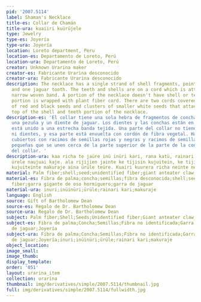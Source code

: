 ```yaml
---
pid: '2007.5114'
label: Shaman's Necklace
title-es: Collar de Chamán
title-ura: kuaiiri kuürüjele
type: Jewelry
type-es: Joyería
type-ura: Joyería
location: Loreto department, Peru
location-es: Departamento de Loreto, Perú
location-ura: Departamento de Loreto, Perú
creator: Unknown Urarina maker
creator-es: Fabricante Urarina desconocido
creator-ura: Fabricante Urarina desconocido
description: The necklace has a single strand of shell fragments, pointed teeth, hoof
  and one jaguar tooth. The teeth and shells are on a cord which is attached to a
  narrow woven band. A portion of the necklace doesn't have shell or teeth, and that
  portion is wrapped with plant fiber cord. There are two cords covered with clusters
  of red and black seeds and clusters of smaller white seeds that attach near the
  top of the shell and teeth portion of the necklace.
description-es: 'El collar tiene una sola hebra de fragmentos de concha, dientes puntiagudos,
  una pezuña y un diente de jaguar. Los dientes y las conchas están en un cordón que
  está unido a una estrecha banda tejida. Una parte del collar no tiene caparazón
  ni dientes, y esa parte está envuelta con cordón de fibra vegetal. Hay dos cordones
  cubiertos con racimos de semillas rojas y negras y racimos de semillas blancas más
  pequeñas que se unen cerca de la parte superior de la parte de la concha y los dientes
  del collar. '
description-ura: kaa richa te jaüre inü inüri kari, rana katü, rainari kari, makuraje,
  ürele naujuai kaje. ala rijijien jainte ke tijisin kujuitein, ke tijitain jelai
  kujuiteinte makuraje aina ürüle teüre. Kuairi kuurera richa neinte nelata.
material: Palm fiber;shell;seed;unidentified fiber;giant anteater claw;jaguar claw
material-es: Fibra de palma;concha;semillas;fibra desconocida;shell;seed;unidentified
  fiber;garra gigante de oso hormiguero;garra de jaguar
material-ura: inuri;inüinüri;ürüle;rainari kari;makuraje
language: English
source: Gift of Bartholomew Dean
source-es: Regalo de Dr. Bartholomew Dean
source-ura: Regalo de Dr. Bartholomew Dean
subject: Palm fiber;Shell;Seeds;Unidentified fiber;Giant anteater claw;Jaguar claw;Jewelry
subject-es: Fibra de palma;Concha;Semillas;Fibra no identificada;Garra de oso hormiguero;Garra
  de jaguar;Joyería
subject-ura: Fibra de palma;Concha;Semillas;Fibra no identificada;Garra de oso hormiguero;Garra
  de jaguar;Joyería;inuri;inüinüri;ürüle;rainari kari;makuraje
object_location:
image_small:
image_thumb:
display_template:
order: '051'
layout: urarina_item
collection: urarina
thumbnail: img/derivatives/simple/2007.5114/thumbnail.jpg
full: img/derivatives/simple/2007.5114/fullwidth.jpg
---
```

